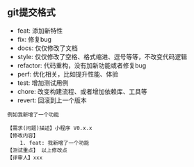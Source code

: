 ## git提交格式

- feat: 添加新特性
- fix: 修复bug
- docs: 仅仅修改了文档
- style: 仅仅修改了空格、格式缩进、逗号等等，不改变代码逻辑
- refactor: 代码重构，没有加新功能或者修复bug
- perf: 优化相关，比如提升性能、体验
- test: 增加测试用例
- chore: 改变构建流程、或者增加依赖库、工具等
- revert: 回滚到上一个版本

```
例如我新增了一个功能

【需求(问题)描述】小程序 V0.x.x
【修改内容】
    1. feat: 我新增了一个功能
【测试重点】 以上修改点
【评审人】xxx
```